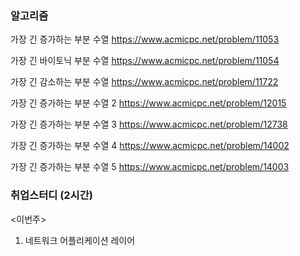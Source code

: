 ### 알고리즘 

가장 긴 증가하는 부분 수열
https://www.acmicpc.net/problem/11053

가장 긴 바이토닉 부분 수열
https://www.acmicpc.net/problem/11054

가장 긴 감소하는 부분 수열
https://www.acmicpc.net/problem/11722

가장 긴 증가하는 부분 수열 2
https://www.acmicpc.net/problem/12015

가장 긴 증가하는 부분 수열 3
https://www.acmicpc.net/problem/12738

가장 긴 증가하는 부분 수열 4
https://www.acmicpc.net/problem/14002

가장 긴 증가하는 부분 수열 5
https://www.acmicpc.net/problem/14003





### 취업스터디 (2시간)


<이번주>
1. 네트워크 어플리케이션 레이어
